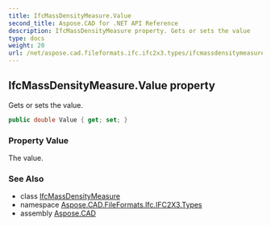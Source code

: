 ```yaml
---
title: IfcMassDensityMeasure.Value
second_title: Aspose.CAD for .NET API Reference
description: IfcMassDensityMeasure property. Gets or sets the value
type: docs
weight: 20
url: /net/aspose.cad.fileformats.ifc.ifc2x3.types/ifcmassdensitymeasure/value/
---
```

## IfcMassDensityMeasure.Value property

Gets or sets the value.

```csharp
public double Value { get; set; }
```

### Property Value

The value.

### See Also

* class [IfcMassDensityMeasure](../)
* namespace [Aspose.CAD.FileFormats.Ifc.IFC2X3.Types](../../ifcmassdensitymeasure/)
* assembly [Aspose.CAD](../../../)


